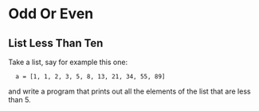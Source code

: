 # Odd Or Even
<body>
    <h2>List Less Than Ten</h2>
    <p>Take a list, say for example this one:</p>
    <p><code>  a = [1, 1, 2, 3, 5, 8, 13, 21, 34, 55, 89]</code></p>
    <p>and write a program that prints out all the elements of the list that are less than 5.</p>
</body>
